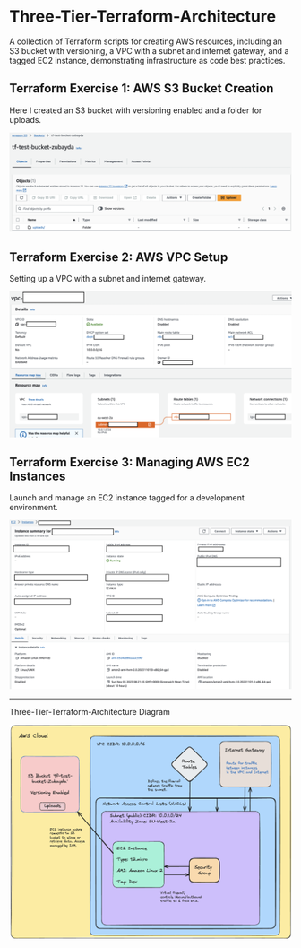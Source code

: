 # Three-Tier-Terraform-Architecture


A collection of Terraform scripts for creating AWS resources, including an S3 bucket with versioning, a VPC with a subnet and internet gateway, and a tagged EC2 instance, demonstrating infrastructure as code best practices.


## Terraform Exercise 1: AWS S3 Bucket Creation

Here I created an S3 bucket with versioning enabled and a folder for uploads.

![Diagram](https://github.com/Zhagi/Three-Tier-Terraform-Architecture/blob/main/images/S3%20bucket%20with%20upload%20folder.png?raw=true)

## Terraform Exercise 2: AWS VPC Setup

Setting up a VPC with a subnet and internet gateway.

![Diagram](https://github.com/Zhagi/Three-Tier-Terraform-Architecture/blob/main/images/VPC%20creation.png?raw=true)

## Terraform Exercise 3: Managing AWS EC2 Instances

Launch and manage an EC2 instance tagged for a development environment.

![Diagram](https://github.com/Zhagi/Three-Tier-Terraform-Architecture/blob/main/images/EC2%20instance%20creation.png?raw=true)

---

Three-Tier-Terraform-Architecture Diagram


![Diagram](https://github.com/Zhagi/Three-Tier-Terraform-Architecture/blob/main/images/3%20Tier%20Terraform%20Architecture%20Diagram.png?raw=true)

